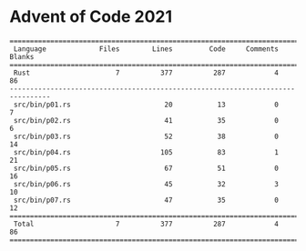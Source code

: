 # Advent of Code 2021

    ================================================================================
     Language             Files        Lines         Code     Comments       Blanks
    ================================================================================
     Rust                     7          377          287            4           86
    --------------------------------------------------------------------------------
     src/bin/p01.rs                       20           13            0            7
     src/bin/p02.rs                       41           35            0            6
     src/bin/p03.rs                       52           38            0           14
     src/bin/p04.rs                      105           83            1           21
     src/bin/p05.rs                       67           51            0           16
     src/bin/p06.rs                       45           32            3           10
     src/bin/p07.rs                       47           35            0           12
    ================================================================================
     Total                    7          377          287            4           86
    ================================================================================
